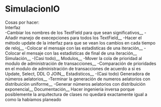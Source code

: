 # SimulacionIO
Cosas por hacer: </br>
Interfaz </br>
-Cambiar los nombres de los TextField para que sean significativos__
-Añadir manejo de execepciones para todos los TextField__
-Hacer el método update de la interfaz para que se vean los cambios en cada tiempo de reloj__
-Colocar el mensaje con las estadisticas de una iteración__
-Colocar el mensaje con las estadisticas de final de una iteración__
Simulación__
-(Casi todo)__
Modulos__
-Mover la cola de prioridad al modulo de administración de transacciones__
-Comparación de prioridades en el modulo de administración de transacciones   de acuerdo a si es Update, Select, DDL O JOIN__
Estadisticos__
-(Casi todo)
Generadora de números aelatorios__
-Terminar la generación de numeros aelatorios con distribuición uniforme__
-Generar números aelatorios con distribuición exponencial__
Documentación__
Hacer ingeniería inversa porque posiblemente la arquitectura de clases no quedará exactamente igual a como la habíamos planeado
